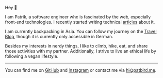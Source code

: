 Hey 👋

I am Patrik, a software engineer who is fascinated by the web,
especially front-end technologies. I recently started writing
technical [articles](/articles) about it.

I am currently backpacking in Asia. You can follow my journey on the
[Travel Blog](/travel), though it is currently only accessible in German.

Besides my interests in nerdy things, I like to climb, hike, eat,
and share those activities with my partner.
Additionally, I strive to live an ethical life by following a vegan lifestyle.

---

You can find me on [GitHub](https://github.com/PatrikBird) and
[Instagram](https://www.instagram.com/patbird__) or contact me via hi@patbird.me.
